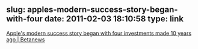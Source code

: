slug: apples-modern-success-story-began-with-four
date: 2011-02-03 18:10:58
type: link
---

[Apple's modern success story began with four investments made 10 years ago | Betanews](http://www.betanews.com/joewilcox/article/Apples-modern-success-story-began-with-four-investments-made-10-years-ago/1296750375?awesm=betane.ws_xH&utm_content=api&utm_medium=betane.ws-twitter)

